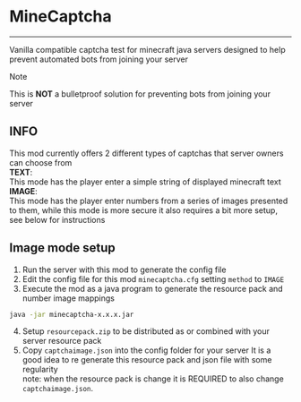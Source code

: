 # MineCaptcha
___
Vanilla compatible captcha test for minecraft java servers designed to help prevent automated bots from joining your server

> [!NOTE]  
> This is **NOT** a bulletproof solution for preventing bots from joining your server

## INFO
This mod currently offers 2 different types of captchas that server owners can choose from  
**TEXT**:  
This mode has the player enter a simple string of displayed minecraft text  
**IMAGE**:  
This mode has the player enter numbers from a series of images presented to them, while this mode is more secure it also requires a bit more setup, see below for instructions


## Image mode setup
1. Run the server with this mod to generate the config file
2. Edit the config file for this mod `minecaptcha.cfg` setting `method` to `IMAGE`
3. Execute the mod as a java program to generate the resource pack and number image mappings
```sh
java -jar minecaptcha-x.x.x.jar
```
4. Setup `resourcepack.zip` to be distributed as or combined with your server resource pack
5. Copy `captchaimage.json` into the config folder for your server
It is a good idea to re generate this resource pack and json file with some regularity  
note: when the resource pack is change it is REQUIRED to also change `captchaimage.json`. 